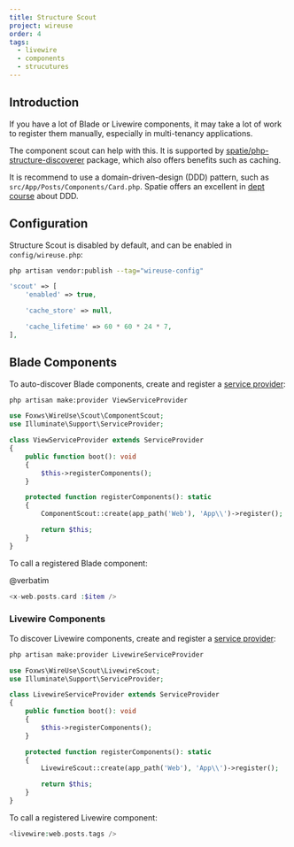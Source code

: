 ```yaml
---
title: Structure Scout
project: wireuse
order: 4
tags:
  - livewire
  - components
  - strucutures
---
```


## Introduction

If you have a lot of Blade or Livewire components, it may take a lot of work to register them manually, especially in multi-tenancy applications.

The component scout can help with this. It is supported by [spatie/php-structure-discoverer](https://github.com/spatie/php-structure-discoverer) package, which also offers benefits such as caching.

It is recommend to use a domain-driven-design (DDD) pattern, such as `src/App/Posts/Components/Card.php`. Spatie offers an excellent in [dept course](https://spatie.be/products/laravel-beyond-crud>) about DDD.

## Configuration

Structure Scout is disabled by default, and can be enabled in `config/wireuse.php`:

```bash
php artisan vendor:publish --tag="wireuse-config"
```

```php
'scout' => [
    'enabled' => true,

    'cache_store' => null,

    'cache_lifetime' => 60 * 60 * 24 * 7,
],
```

## Blade Components

To auto-discover Blade components, create and register a [service provider](https://laravel.com/docs/11.x/providers):

```bash
php artisan make:provider ViewServiceProvider
```

```php
use Foxws\WireUse\Scout\ComponentScout;
use Illuminate\Support\ServiceProvider;

class ViewServiceProvider extends ServiceProvider
{
    public function boot(): void
    {
        $this->registerComponents();
    }

    protected function registerComponents(): static
    {
        ComponentScout::create(app_path('Web'), 'App\\')->register();

        return $this;
    }
}
```

To call a registered Blade component:

@verbatim

```php
<x-web.posts.card :$item />
```

### Livewire Components

To discover Livewire components, create and register a [service provider](https://laravel.com/docs/11.x/providers):

```bash
php artisan make:provider LivewireServiceProvider
```

```php
use Foxws\WireUse\Scout\LivewireScout;
use Illuminate\Support\ServiceProvider;

class LivewireServiceProvider extends ServiceProvider
{
    public function boot(): void
    {
        $this->registerComponents();
    }

    protected function registerComponents(): static
    {
        LivewireScout::create(app_path('Web'), 'App\\')->register();

        return $this;
    }
}
```

To call a registered Livewire component:

```php
<livewire:web.posts.tags />
```
